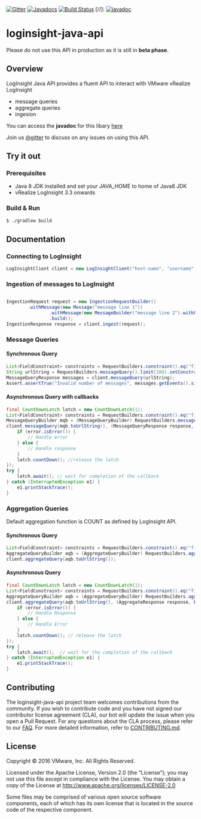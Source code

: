 
[![Gitter](https://badges.gitter.im/vmware/loginsight-java-api.svg)](https://gitter.im/vmware/loginsight-java-api?utm_source=badge&utm_medium=badge&utm_campaign=pr-badge)
[![Javadocs](http://javadoc.io/badge/com.vmware.loginsightapi/loginsight-java-api.svg)](http://javadoc.io/doc/com.vmware.loginsightapi/loginsight-java-api)
[![Build Status](https://ci.vmware.run/api/badges/vmware/loginsight-java-api/status.svg)](https://ci.vmware.run/vmware/loginsight-java-api)
[//]: [![javadoc](https://img.shields.io/badge/view-javadoc-lightgrey.svg)](https://vmware.github.io/loginsight-java-api/javadoc/)
# loginsight-java-api

Please do not use this API in production as it is still in **beta phase**.

## Overview

LogInsight Java API provides a fluent API to interact with VMware vRealize LogInsight 
* message queries
* aggregate queries
* ingesion
 
You can access the **javadoc** for this libary [here](https://vmware.github.io/loginsight-java-api/javadoc/)

Join us [@gitter](https://gitter.im/vmware/loginsight-java-api) to discuss on any issues on using this API.

## Try it out

### Prerequisites

* Java 8 JDK installed and set your JAVA_HOME to home of Java8 JDK
* vRealize LogInsight 3.3 onwards
 
### Build & Run

~~~bash
$ ./gradlew build
~~~


## Documentation

### Connecting to LogInsight
~~~java
LogInsightClient client = new LogInsightClient("host-name", "username", "password");
~~~

### Ingestion of messages to LogInsight

~~~java

IngestionRequest request = new IngestionRequestBuilder()
		.withMessage(new Message("message line 1"))
                .withMessage(new MessageBuilder("message line 2").withField("field1", "content 1").build())
                .build();
IngestionResponse response = client.ingest(request);
~~~

### Message Queries

#### Synchronous Query

~~~java
List<FieldConstraint> constraints = RequestBuilders.constraint().eq("field", "value").gt("timestamp", "0").build();
String urlString = RequestBuilders.messageQuery().limit(100).setConstraints(constraints).toUrlString();
MessageQueryResponse messages = client.messageQuery(urlString);
Assert.assertTrue("Invalid number of messages", messages.getEvents().size() <= 100);
~~~

#### Asynchronous Query with callbacks

~~~java
final CountDownLatch latch = new CountDownLatch(1);
List<FieldConstraint> constraints = RequestBuilders.constraint().eq("field", "value").gt("timestamp", "0").build();
MessageQueryBuilder mqb = (MessageQueryBuilder) RequestBuilders.messageQuery().limit(100).setConstraints(constraints);
client.messageQuery(mqb.toUrlString(), (MessageQueryResponse response, LogInsightApiError error) -> {
	if (error.isError()) {
		// Handle error
	} else {
		// Handle response
	}
	latch.countDown(); //release the latch
});
try {
	latch.await(); // wait for completion of the callback
} catch (InterruptedException e1) {
	e1.printStackTrace();
}
~~~

### Aggregation Queries

Default aggregation function is COUNT as defined by LogInsight API.

#### Synchronous Query

~~~java
List<FieldConstraint> constraints = RequestBuilders.constraint().eq("field", "value").gt("timestamp", "0").build();
AggregateQueryBuilder aqb = (AggregateQueryBuilder) RequestBuilders.aggreateQuery().limit(100).setConstraints(constraints);
client.aggregateQuery(aqb.toUrlString());
~~~

#### Asynchronous Query

~~~java
final CountDownLatch latch = new CountDownLatch(1);
List<FieldConstraint> constraints = RequestBuilders.constraint().eq("field", "value").gt("timestamp", "0").build();
AggregateQueryBuilder aqb = (AggregateQueryBuilder) RequestBuilders.aggreateQuery().limit(100).setConstraints(constraints);
client.aggregateQuery(aqb.toUrlString(), (AggregateResponse response, LogInsightApiError error) -> {
	if (error.isError()) {
		// Handle Response
	} else {
		// Handle Error
 	}
 	latch.countDown(); // release the latch
});
try {
	latch.await();  // wait for the completion of the callback
} catch (InterruptedException e1) {
	e1.printStackTrace();
}
~~~




## Contributing

The loginsight-java-api project team welcomes contributions from the community. If you wish to contribute code and you have not
signed our contributor license agreement (CLA), our bot will update the issue when you open a Pull Request. For any
questions about the CLA process, please refer to our [FAQ](https://cla.vmware.com/faq). For more detailed information,
refer to [CONTRIBUTING.md](CONTRIBUTING.md).

## License
Copyright © 2016 VMware, Inc. All Rights Reserved.

Licensed under the Apache License, Version 2.0 (the “License”); you may not use this file except in compliance with the License. You may obtain a copy of the License at http://www.apache.org/licenses/LICENSE-2.0

Some files may be comprised of various open source software components, each of which has its own license that is located in the source code of the respective component.
